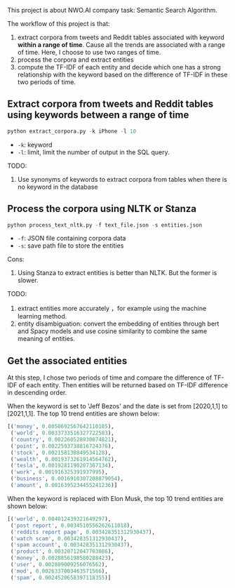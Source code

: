 This project is about NWO.AI company task: Semantic Search Algorithm.

The workflow of this project is that:

1. extract corpora from tweets and Reddit tables associated with keyword **within a range of time**. Cause all the trends are associated with a range of time. Here, I choose to use two ranges of time.
2. process the corpora and extract entities
3. compute the TF-IDF of each entity and decide which one has a strong relationship with the keyword based on the difference of TF-IDF in these two periods of time.


## Extract corpora from tweets and Reddit tables using keywords between a range of time 

```python
python extract_corpora.py -k iPhone -l 10
```

- `-k`: keyword
- `-l`: limit, limit the number of output in the SQL query.

TODO:
1. Use synonyms of keywords to extract corpora from tables when there is no keyword in the database

## Process the corpora using NLTK or Stanza

```python
python process_text_nltk.py -f text_file.json -s entities.json
```

- `-f`: JSON file containing corpora data
- `-s`: save path file to store the entities

Cons:
1. Using Stanza to extract entities is better than NLTK. But the former is slower.

TODO:
1. extract entities more accurately ，for example using the machine learning method.
1. entity disambiguation: convert the embedding of entities through bert and Spacy models and use cosine similarity to combine the same meaning of entities.

## Get the associated entities

At this step, I chose two periods of time and compare the difference of TF-IDF of each entity. Then entities will be returned based on TF-IDF difference in descending order.

When the keyword is set to 'Jeff Bezos' and the date is set from [2020,1,1]
 to [2021,1,1]. The top 10  trend entities are shown below:


```python
[('money', 0.0050692567642110185),
 ('world', 0.0033733516327722583),
 ('country', 0.002260528930074821),
 ('point', 0.0022593738816724376),
 ('stock', 0.002158138849534128),
 ('wealth', 0.0019373261914564762),
 ('tesla', 0.0019281190207367134),
 ('work', 0.001916325391937995),
 ('business', 0.0016910307208879054),
 ('amount', 0.0016395234455241236)]
 ```

 When the keyword is replaced with Elon Musk, the top 10 trend entities are shown below:

```python
[('world', 0.004012439321649297),
 ('post report', 0.0034510556262611018),
 ('reddits report page', 0.003428351312930437),
 ('watch scam', 0.003428351312930437),
 ('spam account', 0.003428351312930437),
 ('product', 0.00320712047703086),
 ('money', 0.0028856198580288423),
 ('user', 0.002809009256076562),
 ('mod', 0.0026337003463571566),
 ('spam', 0.0024520658397118355)]
```
